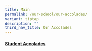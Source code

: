 ```yaml
---
title: Main
permalink: /our-school/our-accolades/
variant: tiptap
description: ""
third_nav_title: Our Accolades
---
```

<h4><a href="/our-school/our-accolades/student-accolades/" rel="noopener noreferrer nofollow" target="_blank">Student Accolades</a></h4>
<p></p>